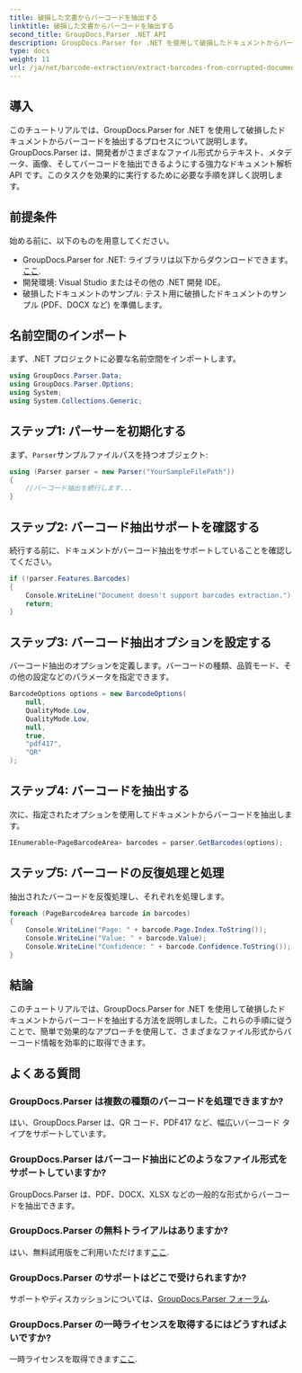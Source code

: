 ```yaml
---
title: 破損した文書からバーコードを抽出する
linktitle: 破損した文書からバーコードを抽出する
second_title: GroupDocs.Parser .NET API
description: GroupDocs.Parser for .NET を使用して破損したドキュメントからバーコードを抽出する方法を学びます。ステップバイステップの手順を説明した包括的なチュートリアルです。
type: docs
weight: 11
url: /ja/net/barcode-extraction/extract-barcodes-from-corrupted-document/
---
```

## 導入
このチュートリアルでは、GroupDocs.Parser for .NET を使用して破損したドキュメントからバーコードを抽出するプロセスについて説明します。GroupDocs.Parser は、開発者がさまざまなファイル形式からテキスト、メタデータ、画像、そしてバーコードを抽出できるようにする強力なドキュメント解析 API です。このタスクを効果的に実行するために必要な手順を詳しく説明します。
## 前提条件
始める前に、以下のものを用意してください。
-  GroupDocs.Parser for .NET: ライブラリは以下からダウンロードできます。[ここ](https://releases.groupdocs.com/parser/net/).
- 開発環境: Visual Studio またはその他の .NET 開発 IDE。
- 破損したドキュメントのサンプル: テスト用に破損したドキュメントのサンプル (PDF、DOCX など) を準備します。

## 名前空間のインポート
まず、.NET プロジェクトに必要な名前空間をインポートします。
```csharp
using GroupDocs.Parser.Data;
using GroupDocs.Parser.Options;
using System;
using System.Collections.Generic;
```
## ステップ1: パーサーを初期化する
まず、`Parser`サンプルファイルパスを持つオブジェクト:
```csharp
using (Parser parser = new Parser("YourSampleFilePath"))
{
    //バーコード抽出を続行します...
}
```
## ステップ2: バーコード抽出サポートを確認する
続行する前に、ドキュメントがバーコード抽出をサポートしていることを確認してください。
```csharp
if (!parser.Features.Barcodes)
{
    Console.WriteLine("Document doesn't support barcodes extraction.");
    return;
}
```
## ステップ3: バーコード抽出オプションを設定する
バーコード抽出のオプションを定義します。バーコードの種類、品質モード、その他の設定などのパラメータを指定できます。
```csharp
BarcodeOptions options = new BarcodeOptions(
    null,
    QualityMode.Low,
    QualityMode.Low,
    null,
    true,
    "pdf417",
    "QR"
);
```
## ステップ4: バーコードを抽出する
次に、指定されたオプションを使用してドキュメントからバーコードを抽出します。
```csharp
IEnumerable<PageBarcodeArea> barcodes = parser.GetBarcodes(options);
```
## ステップ5: バーコードの反復処理と処理
抽出されたバーコードを反復処理し、それぞれを処理します。
```csharp
foreach (PageBarcodeArea barcode in barcodes)
{
    Console.WriteLine("Page: " + barcode.Page.Index.ToString());
    Console.WriteLine("Value: " + barcode.Value);
    Console.WriteLine("Confidence: " + barcode.Confidence.ToString());
}
```

## 結論
このチュートリアルでは、GroupDocs.Parser for .NET を使用して破損したドキュメントからバーコードを抽出する方法を説明しました。これらの手順に従うことで、簡単で効果的なアプローチを使用して、さまざまなファイル形式からバーコード情報を効率的に取得できます。

## よくある質問
### GroupDocs.Parser は複数の種類のバーコードを処理できますか?
はい、GroupDocs.Parser は、QR コード、PDF417 など、幅広いバーコード タイプをサポートしています。
### GroupDocs.Parser はバーコード抽出にどのようなファイル形式をサポートしていますか?
GroupDocs.Parser は、PDF、DOCX、XLSX などの一般的な形式からバーコードを抽出できます。
### GroupDocs.Parser の無料トライアルはありますか?
はい、無料試用版をご利用いただけます[ここ](https://releases.groupdocs.com/).
### GroupDocs.Parser のサポートはどこで受けられますか?
サポートやディスカッションについては、[GroupDocs.Parser フォーラム](https://forum.groupdocs.com/c/parser/17).
### GroupDocs.Parser の一時ライセンスを取得するにはどうすればよいですか?
一時ライセンスを取得できます[ここ](https://purchase.groupdocs.com/temporary-license/).